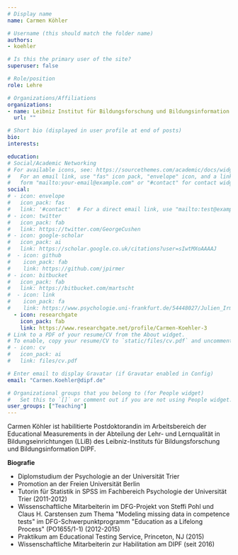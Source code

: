 ```yaml
---
# Display name
name: Carmen Köhler

# Username (this should match the folder name)
authors:
- koehler

# Is this the primary user of the site?
superuser: false

# Role/position
role: Lehre

# Organizations/Affiliations
organizations:
- name: Leibniz Institut für Bildungsforschung und Bildungsinformation (DIPF)
  url: ""

# Short bio (displayed in user profile at end of posts)
bio:
interests:

education:
# Social/Academic Networking
# For available icons, see: https://sourcethemes.com/academic/docs/widgets/#icons
#   For an email link, use "fas" icon pack, "envelope" icon, and a link in the
#   form "mailto:your-email@example.com" or "#contact" for contact widget.
social:
# - icon: envelope
#   icon_pack: fas
#   link: '#contact'  # For a direct email link, use "mailto:test@example.org".
# - icon: twitter
#   icon_pack: fab
#   link: https://twitter.com/GeorgeCushen
# - icon: google-scholar
#   icon_pack: ai
#   link: https://scholar.google.co.uk/citations?user=sIwtMXoAAAAJ
#  - icon: github
#    icon_pack: fab
#    link: https://github.com/jpirmer
# - icon: bitbucket
#   icon_pack: fab
#   link: https://bitbucket.com/martscht
#  - icon: link
#    icon_pack: fa
#    link: https://www.psychologie.uni-frankfurt.de/54448027/Julien_Irmer
  - icon: researchgate
    icon_pack: fab
    link: https://www.researchgate.net/profile/Carmen-Koehler-3
# Link to a PDF of your resume/CV from the About widget.
# To enable, copy your resume/CV to `static/files/cv.pdf` and uncomment the lines below.
# - icon: cv
#   icon_pack: ai
#   link: files/cv.pdf

# Enter email to display Gravatar (if Gravatar enabled in Config)
email: "Carmen.Koehler@dipf.de"

# Organizational groups that you belong to (for People widget)
#   Set this to `[]` or comment out if you are not using People widget.
user_groups: ["Teaching"]
---
```



Carmen Köhler ist habilitierte Postdoktorandin im Arbeitsbereich der Educational Measurements in der Abteilung der Lehr- und Lernqualität in Bildungseinrichtungen (LLiB) des Leibniz-Instituts für Bildungsforschung und Bildungsinformation DIPF.

**Biografie**

-	Diplomstudium der Psychologie an der Universität Trier
-	Promotion an der Freien Universität Berlin
-	Tutorin für Statistik in SPSS im Fachbereich Psychologie der Universität Trier (2011-2012)
-	Wissenschaftliche Mitarbeiterin im DFG-Projekt von Steffi Pohl und Claus H. Carstensen zum Thema "Modeling missing data in competence tests" im DFG-Schwerpunktprogramm "Education as a Lifelong Process" (PO1655/1-1) (2012-2015)
-	Praktikum am Educational Testing Service, Princeton, NJ (2015)
-	Wissenschaftliche Mitarbeiterin zur Habilitation am DIPF (seit 2016)
